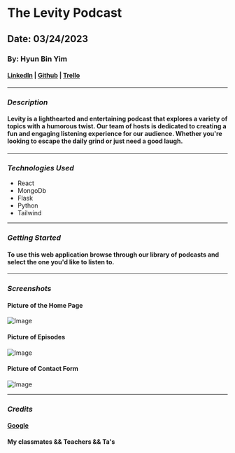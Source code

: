 # The Levity Podcast
## Date: 03/24/2023
### By: Hyun Bin Yim
#### [LinkedIn](https://www.linkedin.com/in/hyunbinyim/) | [Github](https://github.com/hby77) | [Trello](https://trello.com/b/GJOnSVvG/podcast)
***
### ***Description***
#### Levity is a lighthearted and entertaining podcast that explores a variety of topics with a humorous twist. Our team of hosts is dedicated to creating a fun and engaging listening experience for our audience. Whether you're looking to escape the daily grind or just need a good laugh.
***
### ***Technologies Used***
* React
* MongoDb
* Flask
* Python
* Tailwind

***
### ***Getting Started***
#### To use this web application browse through our library of podcasts and select the one you'd like to listen to.
***
### ***Screenshots***
#### Picture of the Home Page
![Image](V)
#### Picture of Episodes
![Image]()
#### Picture of Contact Form
![Image]()
***
### ***Credits***
#### [Google](https://www.google.com)
#### My classmates && Teachers && Ta's

